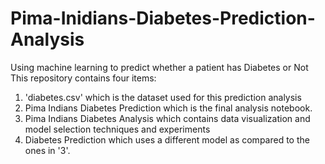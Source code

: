 # Pima-Inidians-Diabetes-Prediction-Analysis
Using machine learning to predict whether a patient has Diabetes or Not
This repository contains four items:
1. 'diabetes.csv' which is the dataset used for this prediction analysis
2. Pima Indians Diabetes Prediction which is the final analysis notebook.
3. Pima Indians Diabetes Analysis which contains data visualization and model selection techniques and experiments
4. Diabetes Prediction which uses a different model as compared to the ones in '3'.
